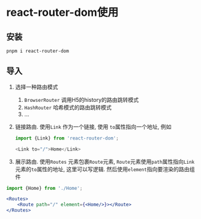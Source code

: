 # react-router-dom使用

## 安装

```
pnpm i react-router-dom
```

## 导入

1. 选择一种路由模式
    1. `BrowserRouter` 调用H5的history的路由跳转模式
    2. `HashRouter` 哈希模式的路由跳转模式
    3. ...
2. 链接路由. 使用`Link` 作为一个链接, 使用 `to`属性指向一个地址, 例如
   ```js
   import {Link} from 'react-router-dom';
   
   <Link to="/">Home</Link>
   ```

3. 展示路由. 使用`Routes` 元素包裹`Route`元素, `Route`元素使用`path`属性指向`Link`元素的`to`属性的地址, 这里可以写逻辑.
   然后使用`element`指向要渲染的路由组件

```jsx
import {Home} from './Home';

<Routes>
	<Route path="/" element={<Home/>}></Route>
</Routes>
```
